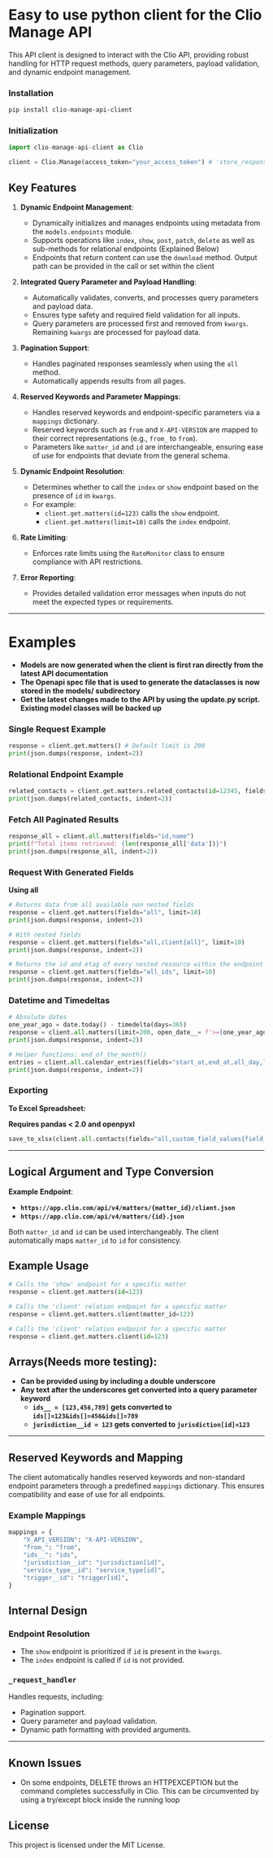 # Easy to use python client for the Clio Manage API 

This API client is designed to interact with the Clio API, providing robust handling for HTTP request methods, query parameters, payload validation, and dynamic endpoint management.

### Installation

```bash
pip install clio-manage-api-client
```

### Initialization
```python
import clio-manage-api-client as Clio

client = Clio.Manage(access_token="your_access_token") # 'store_responses=True' for sqlite response handler
```
## Key Features

1. **Dynamic Endpoint Management**:
   - Dynamically initializes and manages endpoints using metadata from the `models.endpoints` module.
   - Supports operations like `index`, `show`, `post`, `patch`, `delete` as well as sub-methods for relational endpoints (Explained Below)
   - Endpoints that return content can use the `download` method. Output path can be provided in the call or set within the client

2. **Integrated Query Parameter and Payload Handling**:
   - Automatically validates, converts, and processes query parameters and payload data.
   - Ensures type safety and required field validation for all inputs.
   - Query parameters are processed first and removed from `kwargs`. Remaining `kwargs` are processed for payload data.

3. **Pagination Support**:
   - Handles paginated responses seamlessly when using the `all` method.
   - Automatically appends results from all pages.

4. **Reserved Keywords and Parameter Mappings**:
   - Handles reserved keywords and endpoint-specific parameters via a `mappings` dictionary.
   - Reserved keywords such as `from` and `X-API-VERSION` are mapped to their correct representations (e.g., `from_` to `from`).
   - Parameters like `matter_id` and `id` are interchangeable, ensuring ease of use for endpoints that deviate from the general schema.

5. **Dynamic Endpoint Resolution**:
   - Determines whether to call the `index` or `show` endpoint based on the presence of `id` in `kwargs`.
   - For example:
     - `client.get.matters(id=123)` calls the `show` endpoint.
     - `client.get.matters(limit=10)` calls the `index` endpoint.

6. **Rate Limiting**:
   - Enforces rate limits using the `RateMonitor` class to ensure compliance with API restrictions.

7. **Error Reporting**:
   - Provides detailed validation error messages when inputs do not meet the expected types or requirements.

---
# Examples
- **Models are now generated when the client is first ran directly from the latest API documentation**
- **The Openapi spec file that is used to generate the dataclasses is now stored in the models/ subdirectory**
- **Get the latest changes made to the API by using the update.py script. Existing model classes will be backed up**

### Single Request Example

```python
response = client.get.matters() # Default limit is 200
print(json.dumps(response, indent=2))
```

### Relational Endpoint Example

```python
related_contacts = client.get.matters.related_contacts(id=12345, fields="id,name")
print(json.dumps(related_contacts, indent=2))
```

### Fetch All Paginated Results

```python
response_all = client.all.matters(fields="id,name")
print(f"Total items retrieved: {len(response_all['data'])}")
print(json.dumps(response_all, indent=2))
```

### Request With Generated Fields

**Using all**
```python
# Returns data from all available non nested fields
response = client.get.matters(fields="all", limit=10)
print(json.dumps(response, indent=2))

# With nested fields
response = client.get.matters(fields="all,client{all}", limit=10)
print(json.dumps(response, indent=2))

# Returns the id and etag of every nested resource within the endpoint
response = client.get.matters(fields="all_ids", limit=10)
print(json.dumps(response, indent=2))

```

### Datetime and Timedeltas

```python
# Absolute dates
one_year_ago = date.today() - timedelta(days=365)
response = client.all.matters(limit=200, open_date__= f'>={one_year_ago}', order="open_date(asc)", fields="all,client{name},practice_area{name,category},responsible_attorney{name}")
print(json.dumps(response, indent=2))

# Helper functions: end_of_the_month()
entries = client.all.calendar_entries(fields="start_at,end_at,all_day,location,description,summary,attendees{name}", from_=datetime.now(), to=end_of_the_month())
print(json.dumps(response, indent=2))
```

### Exporting

**To Excel Spreadsheet:**

**Requires pandas < 2.0 and openpyxl**
```python
save_to_xlsx(client.all.contacts(fields="all,custom_field_values{field_name,value}"), "contacts.xlsx")
```
---

## Logical Argument and Type Conversion

**Example Endpoint**:
- **`https://app.clio.com/api/v4/matters/{matter_id}/client.json`**
- **`https://app.clio.com/api/v4/matters/{id}.json`**

Both `matter_id` and `id` can be used interchangeably. The client automatically maps `matter_id` to `id` for consistency.

## Example Usage

```python
# Calls the 'show' endpoint for a specific matter
response = client.get.matters(id=123)

# Calls the 'client' relation endpoint for a specific matter
response = client.get.matters.client(matter_id=123)

# Calls the 'client' relation endpoint for a specific matter
response = client.get.matters.client(id=123)
```

## Arrays(Needs more testing):
- **Can be provided using by including a double underscore**
- **Any text after the underscores get converted into a query parameter keyword**
   - **`ids__ = [123,456,789]` gets converted to `ids[]=123&ids[]=456&ids[]=789`**
   - **`jurisdiction__id = 123` gets converted to `jurisdiction[id]=123`**

---


## Reserved Keywords and Mapping

The client automatically handles reserved keywords and non-standard endpoint parameters through a predefined `mappings` dictionary. This ensures compatibility and ease of use for all endpoints.

### Example Mappings

```python
mappings = {
    "X_API_VERSION": "X-API-VERSION",
    "from_": "from", 
    "ids__": "ids",
    "jurisdiction__id": "jurisdiction[id]",
    "service_type__id": "service_type[id]",
    "trigger__id": "trigger[id]",
}
```

## Internal Design

### Endpoint Resolution

- The `show` endpoint is prioritized if `id` is present in the `kwargs`.
- The `index` endpoint is called if `id` is not provided.

### `_request_handler`

Handles requests, including:
- Pagination support.
- Query parameter and payload validation.
- Dynamic path formatting with provided arguments.

---

## Known Issues

- On some endpoints, DELETE throws an HTTPEXCEPTION but the command completes successfully in Clio. This can be circumvented by using a try/except block inside the running loop
  
## License

This project is licensed under the MIT License.
